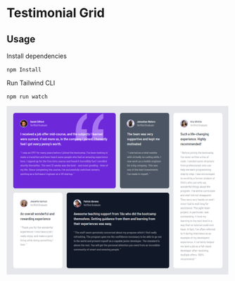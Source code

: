 # Testimonial Grid

## Usage

Install dependencies

```
npm Install
```

Run Tailwind CLI

```
npm run watch
```

![Alt text](images/testimonial-grid.png)
